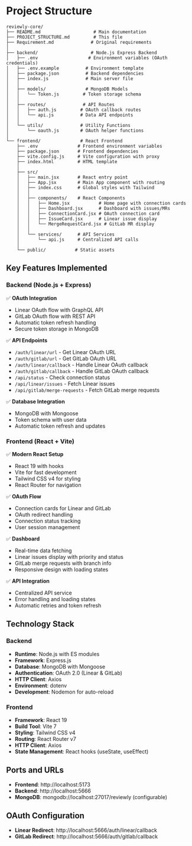 # Project Structure

```
reviewly-core/
├── README.md                    # Main documentation
├── PROJECT_STRUCTURE.md         # This file
├── Requirement.md              # Original requirements
│
├── backend/                    # Node.js Express Backend
│   ├── .env                   # Environment variables (OAuth credentials)
│   ├── .env.example          # Environment template
│   ├── package.json          # Backend dependencies
│   ├── index.js              # Main server file
│   │
│   ├── models/               # MongoDB Models
│   │   └── Token.js         # Token storage schema
│   │
│   ├── routes/              # API Routes
│   │   ├── auth.js         # OAuth callback routes
│   │   └── api.js          # Data API endpoints
│   │
│   └── utils/              # Utility Functions
│       └── oauth.js        # OAuth helper functions
│
└── frontend/               # React Frontend
    ├── .env               # Frontend environment variables
    ├── package.json       # Frontend dependencies
    ├── vite.config.js     # Vite configuration with proxy
    ├── index.html         # HTML template
    │
    ├── src/
    │   ├── main.jsx       # React entry point
    │   ├── App.jsx        # Main App component with routing
    │   ├── index.css      # Global styles with Tailwind
    │   │
    │   ├── components/    # React Components
    │   │   ├── Home.jsx           # Home page with connection cards
    │   │   ├── Dashboard.jsx      # Dashboard with issues/MRs
    │   │   ├── ConnectionCard.jsx # OAuth connection card
    │   │   ├── IssueCard.jsx      # Linear issue display
    │   │   └── MergeRequestCard.jsx # GitLab MR display
    │   │
    │   └── services/      # API Services
    │       └── api.js     # Centralized API calls
    │
    └── public/           # Static assets
```

## Key Features Implemented

### Backend (Node.js + Express)
✅ **OAuth Integration**
- Linear OAuth flow with GraphQL API
- GitLab OAuth flow with REST API
- Automatic token refresh handling
- Secure token storage in MongoDB

✅ **API Endpoints**
- `/auth/linear/url` - Get Linear OAuth URL
- `/auth/gitlab/url` - Get GitLab OAuth URL
- `/auth/linear/callback` - Handle Linear OAuth callback
- `/auth/gitlab/callback` - Handle GitLab OAuth callback
- `/api/status` - Check connection status
- `/api/linear/issues` - Fetch Linear issues
- `/api/gitlab/merge-requests` - Fetch GitLab merge requests

✅ **Database Integration**
- MongoDB with Mongoose
- Token schema with user data
- Automatic token refresh and updates

### Frontend (React + Vite)
✅ **Modern React Setup**
- React 19 with hooks
- Vite for fast development
- Tailwind CSS v4 for styling
- React Router for navigation

✅ **OAuth Flow**
- Connection cards for Linear and GitLab
- OAuth redirect handling
- Connection status tracking
- User session management

✅ **Dashboard**
- Real-time data fetching
- Linear issues display with priority and status
- GitLab merge requests with branch info
- Responsive design with loading states

✅ **API Integration**
- Centralized API service
- Error handling and loading states
- Automatic retries and token refresh

## Technology Stack

### Backend
- **Runtime**: Node.js with ES modules
- **Framework**: Express.js
- **Database**: MongoDB with Mongoose
- **Authentication**: OAuth 2.0 (Linear & GitLab)
- **HTTP Client**: Axios
- **Environment**: dotenv
- **Development**: Nodemon for auto-reload

### Frontend
- **Framework**: React 19
- **Build Tool**: Vite 7
- **Styling**: Tailwind CSS v4
- **Routing**: React Router v7
- **HTTP Client**: Axios
- **State Management**: React hooks (useState, useEffect)

## Ports and URLs
- **Frontend**: http://localhost:5173
- **Backend**: http://localhost:5666
- **MongoDB**: mongodb://localhost:27017/reviewly (configurable)

## OAuth Configuration
- **Linear Redirect**: http://localhost:5666/auth/linear/callback
- **GitLab Redirect**: http://localhost:5666/auth/gitlab/callback
